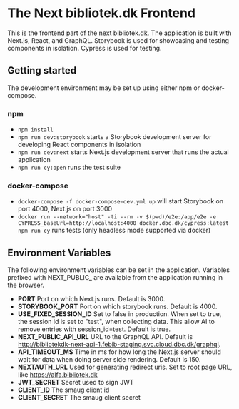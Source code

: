 # The Next bibliotek.dk Frontend

This is the frontend part of the next bibliotek.dk. 
The application is built with Next.js, React, and GraphQL. Storybook is used for showcasing and testing components in isolation. Cypress is used for testing.

## Getting started
The development environment may be set up using either npm or docker-compose. 

### npm
 - `npm install`
 - `npm run dev:storybook` starts a Storybook development server for developing React components in isolation
 - `npm run dev:next` starts Next.js development server that runs the actual application
 - `npm run cy:open` runs the test suite 

### docker-compose

 - `docker-compose -f docker-compose-dev.yml up` will start Storybook on port 4000, Next.js on port 3000
 - `docker run --network="host" -ti --rm -v $(pwd)/e2e:/app/e2e -e CYPRESS_baseUrl=http://localhost:4000 docker.dbc.dk/cypress:latest npm run cy` runs tests (only headless mode supported via docker)

## Environment Variables
The following environment variables can be set in the application. Variables prefixed with NEXT_PUBLIC_ are available from the application running in the browser.
- **PORT**
Port on which Next.js runs. Default is 3000.
- **STORYBOOK_PORT**
Port on which storybook runs. Default is 4000.
- **USE_FIXED_SESSION_ID**
Set to false in production. When set to true, the session id is set to "test", when collecting data. This allow AI to remove entries with session_id=test. Default is true.
- **NEXT_PUBLIC_API_URL**
URL to the GraphQL API. Default is http://bibliotekdk-next-api-1.febib-staging.svc.cloud.dbc.dk/graphql.
- **API_TIMEOUT_MS**
Time in ms for how long the Next.js server should wait for data when doing server side rendering. Default is 150.
- **NEXTAUTH_URL**
Used for generating redirect uris. Set to root page URL, like https://alfa.bibliotek.dk
- **JWT_SECRET**
Secret used to sign JWT
- **CLIENT_ID**
The smaug client id
- **CLIENT_SECRET**
The smaug client secret



